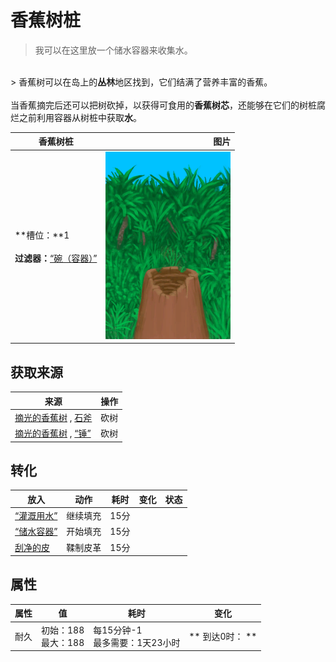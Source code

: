 # 香蕉树桩  
> 我可以在这里放一个储水容器来收集水。  
<br>  
> 香蕉树可以在岛上的<b>丛林</b>地区找到，它们结满了营养丰富的香蕉。<br><br>当香蕉摘完后还可以把树砍掉，以获得可食用的<b>香蕉树芯</b>，还能够在它们的树桩腐烂之前利用容器从树桩中获取<b>水</b>。  
  
  香蕉树桩  |   图片   
 ----  |  ----:   
 **槽位：**1<br><br>**过滤器：**[“碗（容器）”](tag_ContainerBowl.md)  |  <img decoding="async" src="Sprite/BananaStump.png" href="a.md" style="max-width:300px;max-height:300px;">   
  
## 获取来源  
来源  |  操作  
----  |  ----  
[摘光的香蕉树](BananaTreeCleared.md) , [石斧](StoneAxe.md)  |  砍树  
[摘光的香蕉树](BananaTreeCleared.md) , [“锤”](tag_Axe.md)  |  砍树  
## 转化  
放入  |  动作  |  耗时  |  变化  |  状态  
----  |  ----  |  ----  |  ----  |  ----  
[“灌溉用水”](tag_WaterFresh.md)  |  继续填充  |  15分  |    |    
[“储水容器”](tag_WaterContainer.md)  |  开始填充  |  15分  |    |    
[刮净的皮](SkinFleshed.md)  |  鞣制皮革  |  15分  |    |    
## 属性   
属性  |  值  |  耗时  |  变化  
----  |  ----  |  ----  |  ----  
耐久  |  初始：188<br>最大：188  |  每15分钟-1<br>最多需要：1天23小时  |  ** 到达0时： **  
